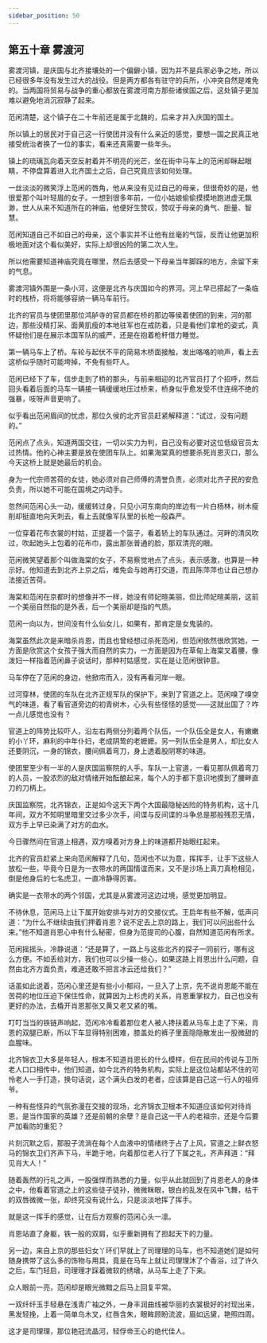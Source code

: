 ```yaml
---
sidebar_position: 50
---
```


## 第五十章 **雾渡河**

雾渡河镇，是庆国与北齐接壤处的一个偏僻小镇，因为并不是兵家必争之地，所以已经很多年没有发生过大的战役。但是两方都各有驻守的兵所，小冲突自然是难免的。当两国将贸易与战争的重心都放在雾渡河南方那些诸侯国之后，这处镇子更加难以避免地消沉寂静了起来。

范闲清楚，这个镇子在二十年前还是属于北魏的，后来才并入庆国的国土。

所以镇上的居民对于自己这一行使团并没有什么亲近的感觉，要想一国之民真正地接受统治者换了一位的事实，看来还真需要一些年头。

镇上的琉璃瓦向着天空反射着并不明亮的光芒，坐在街中马车上的范闲却眯起眼睛，不停盘算着进入北齐国土之后，自己究竟应该如何处理。

一丝淡淡的微笑浮上范闲的唇角，他从来没有见过自己的母亲，但很奇妙的是，他很爱那个叫叶轻眉的女子。一想到很多年前，一位小姑娘偷偷摸摸地跑进虚无飘渺，世人从来不知道所在的神庙，他便好生赞叹，赞叹于母亲的勇气、胆量、智慧。

范闲知道自己不如自己的母亲，这个事实并不让他有丝毫的气馁，反而让他更加积极地面对这个看似美好，实际上却很凶险的第二次人生。

所以他需要知道神庙究竟在哪里，然后去感受一下母亲当年脚踩的地方，余留下来的气息。

雾渡河镇外围是一条小河，这便是北齐与庆国如今的界河。河上早已搭起了一条临时的栈桥，将将能够容纳一辆马车前行。

北齐的官员与使团里那位鸿胪寺的官员都在桥的那边等侯着使团的到来，河的那边，那些没精打采、面黄肌瘦的本地驻军也在戒防着，只是看他们拿枪的姿式，真怀疑他们是在展示本国军队的威严，还是在抱着枪杆借力睡觉。

第一辆马车上了桥。车轮与起伏不平的简易木桥面接触，发出咯咯的响声，看上去这桥似乎随时可能垮掉，不免有些吓人。

范闲已经下了车，信步走到了桥的那头，与前来相迎的北齐官员打了个招呼，然后回头看着后面的马车一辆接一辆缓缓地压过桥来，桥身似乎愈发受不住连绵不绝的强暴，吱呀声音更响了。

似乎看出范闲眉间的忧虑，那位久侯的北齐官员赶紧解释道：“试过，没有问题的。”

范闲点了点头，知道两国交往，一切以实力为判，自己没有必要对这位低级官员太过热情。他的心神主要是放在使团车队上。如果海棠真的想要杀死肖恩灭口，那么今天这桥上就是她最后的机会。

身为一代宗师苦荷的女徒，她必须对自己师傅的清誉负责，必须对北齐子民的安危负责，所以她不可能在国境之内动手。

忽然间范闲心头一动，缓缓转过身，只见小河东南向的岸边有一片白杨林，树木瘦削却挺直地向天刺去，看上去就像军队里的长枪一般森严。

一位穿着花布衣裳的村姑，正提着一个篮子，看着轿上的车队通过。河畔的清风吹过，吹起她头上包着的花布巾，露出那张普通的脸，那双清亮的眼。

范闲微笑望着那个叫做海棠的女子，不易察觉地点了点头，表示感激，也算是一种示好。他知道去到北齐上京之后，难免会与她再打交道，而且陈萍萍也让自己想办法接近苦荷。

海棠和范闲在京都时的想像并不一样，她没有师妃暄美丽，但比师妃暄美丽，这前一个美丽自然指的是外表，后一个美丽却是指的气质。

范闲一向以为，世间没有什么仙女儿，如果有，那肯定是女鬼装的。

海棠虽然此次是来暗杀肖恩，而且也曾经想过杀死范闲，但范闲依然很欣赏她，一方面是欣赏这个女孩子强大而自然的实力，一方面是因为在草甸上海棠叉着腰，像泼妇一样指着范闲鼻子说话时，那种村姑感觉，实在是让范闲很钟意。

马车停在了范闲的身边，他掀帘而入，没有再看河岸一眼。

过河穿林，使团的车队在北齐正规军队的保护下，来到了官道之上。范闲嗅了嗅空气的味道，看了看官道旁边的初青树木，心头有些怪怪的感觉——这就出国了？咋一点儿感觉也没有？

官道上的阵势比较吓人，沿左右两侧分列着两个队伍，一个队伍全是女人，有嫩嫩的小丫环，麻利的中年仆妇，老成阴鸷的老嬷嬷。另一列队伍全是男人，却比女人还要阴沉，一身的锦衣，腰间佩着弯刀，身上透着股阴寒的味道。

使团里至少有一半的人是庆国监察院的人手。车队一上官道，一看见那队佩着弯刀的人员，一股浓烈的敌对情绪开始酝酿起来，每个人的手都下意识地摸到了腰畔直刀的刀柄上。

庆国监察院，北齐锦衣，正是如今这天下两个大国最隐秘凶险的特务机构，这十几年间，双方不知明里暗里交过多少次手，间谍与反间谍的斗争总是那般残忍无情，双方手上早已染满了对方的血水。

今日骤然间在官道上相遇，双方嗅着对方身上的味道都开始眼红起来。

北齐的官员赶紧上来向范闲解释了几句，范闲也不以为意，挥挥手，让手下这些人放松一些，毕竟今日是为一衣带水的两国情谊而来，又不是沙场上真刀真枪相见，倒是他身后的七名虎卫，一直冷静得厉害。

确实是一衣带水的两个邻国，尤其是从雾渡河这边过境，感觉更加明显。

不待休息，范闲马上让下属开始安排与对方的交接仪式。王启年有些不解，低声问道：“为什么不继续由我们押着肖恩？说不定去上京的路上，我们可以问出些什么来。”他不知道肖恩心中有什么秘密，但身为范提司的心腹，自然知道范闲有所求。

范闲摇摇头，冷静说道：“还是算了，一路上与这些北齐的探子一同前行，哪有这么方便。不如丢给对方，我们也可以少操一些心，如果这路上肖恩出什么问题，自然由北齐方面负责，难道还敢不把言冰云还给我们？”

话虽如此说着，范闲心里还是有些小小郁闷，一旦入了上京，先不说肖恩能不能在苦荷的地位压迫下保住性命，就算因为上杉虎的关系，肖恩重掌权力，自己也没有更好的办法，去橇开肖恩那张又黄又老又紧的嘴。

叮叮当当的铁链声响起，范闲冷冷看着那位老人被人搀扶着从马车上走了下来，肖恩的双腿已断，所以下车显得特别困难，膝盖处的裤子里面隐隐散发出一股微甜的血腥味。

北齐锦衣卫大多是年轻人，根本不知道肖恩长的什么模样，但在民间的传说与卫所老人口口相传中，他们知道，如今北齐的特务机构，实际上是这位站都站不住的可怜老人一手打造，换句话说，这个满头白发的老者，应该算是自己这一行人的祖师爷。

一种有些怪异的气氛弥漫在交接的现场，北齐锦衣卫根本不知道应该如何对待肖恩，是当作国家的英雄？还是前朝的余孽？是自己这一干人的老祖宗，还是今后要严加看防的重犯？

片刻沉默之后，那股子流淌在每个人血液中的情绪终于占了上风，官道之上鲜衣怒马的锦衣卫们齐声下马，半跪于地，向着那位老人行了下属之礼，齐声拜道：“拜见肖大人！”

随着轰然的行礼之声，一股强悍而熟悉的力量，似乎从此就回到了肖恩老人的身体之中，他看着官道之上的这些徒子徒孙，微微眯眼，银白的乱发在风中飞舞，枯干的双唇微微一张，却终究没有说什么，只是淡淡地挥了挥手。

就是这一挥手的感觉，让在后方观察的范闲心头一凛。

肖恩站直了身躯，铁一般的双肩，似乎重新拥有了担起天下的力量。

另一边，来自上京的那些妇女丫环们早就上了司理理的马车，也不知道她们是如何随身携带了这么多的饰物与用具，竟是在马车上就让司理理沐了个香浴，过了许久之后，车门轻启，司理理才踩着微软的绣墩，从马车上走了下来。

众人眼前一亮，范闲却是眼光微黯之后马上回复平常。

一双纤纤玉手轻悬在浅青广袖之外，一身丰润曲线被华丽的衣裳极好的衬现出来，黑发轻挽，上着一简单乌木叉，红唇含朱，眼眸顾盼流波，眉如远黛，艳照四周。

这才是司理理，那位艳冠流晶河，轻俘帝王心的绝代佳人。


